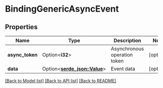 # BindingGenericAsyncEvent

## Properties

Name | Type | Description | Notes
------------ | ------------- | ------------- | -------------
**async_token** | Option<**i32**> | Asynchronous operation token | [optional]
**data** | Option<[**serde_json::Value**](.md)> | Event data | [optional]

[[Back to Model list]](../README.md#documentation-for-models) [[Back to API list]](../README.md#documentation-for-api-endpoints) [[Back to README]](../README.md)


